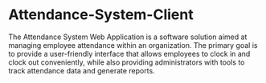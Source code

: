 # Attendance-System-Client
The Attendance System Web Application is a software solution aimed at managing employee attendance within an organization. The primary goal is to provide a user-friendly interface that allows employees to clock in and clock out conveniently, while also providing administrators with tools to track attendance data and generate reports.
